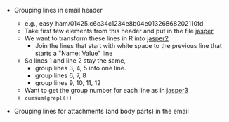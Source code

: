 
+ Grouping lines in email header
  + e.g., easy_ham/01425.c6c34c1234e8b04e01326868202110fd
  + Take first few elements from this header and put in the file [jasper](jasper)
  +  We want to transform these lines in R into [jasper2](jasper2)
     + Join the lines that start with white space to the previous line that starts a "Name: Value" line
  + So lines 1 and line 2 stay the same,
    + group lines 3, 4, 5 into one line.
	+ group lines 6, 7, 8
	+ group lines 9, 10, 11, 12
  + Want to get the group number for each line as in [jasper3](jasper3)
  + `cumsum(grepl())`
  
+ Grouping lines for attachments (and body parts) in the email



